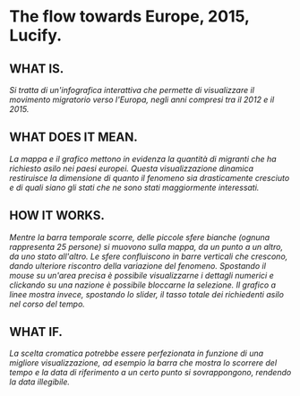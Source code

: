 # The flow towards Europe, 2015, Lucify.

## WHAT IS.
*Si tratta di un'infografica interattiva che permette di visualizzare il movimento migratorio verso l'Europa, negli anni compresi tra il 2012 e il 2015.*

## WHAT DOES IT MEAN.
*La mappa e il grafico mettono in evidenza la quantità di migranti che ha richiesto asilo nei paesi europei. Questa visualizzazione dinamica restiruisce la dimensione di quanto il fenomeno sia drasticamente cresciuto e di quali siano gli stati che ne sono stati maggiormente interessati.*

## HOW IT WORKS.
*Mentre la barra temporale scorre, delle piccole sfere bianche (ognuna rappresenta 25 persone) si muovono sulla mappa, da un punto a un altro, da uno stato all'altro. Le sfere confluiscono in barre verticali che crescono, dando ulteriore riscontro della variazione del fenomeno. Spostando il mouse su un'area precisa è possibile visualizzarne i dettagli numerici e clickando su una nazione è possibile bloccarne la selezione.* 
*Il grafico a linee mostra invece, spostando lo slider, il tasso totale dei richiedenti asilo nel corso del tempo.*

## WHAT IF.
*La scelta cromatica potrebbe essere perfezionata in funzione di una migliore visualizzazione, ad esempio la barra che mostra lo scorrere del tempo e la data di riferimento a un certo punto si sovrappongono, rendendo la data illegibile.*



